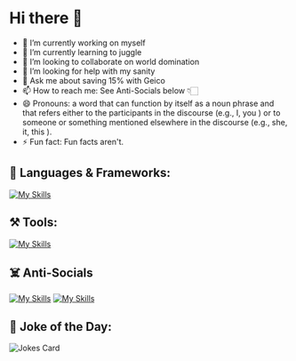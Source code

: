 # Hi there 👋

- :telescope: I’m currently working on myself
- 🌱  I’m currently learning to juggle
- 👯  I’m looking to collaborate on world domination
- 🤔  I’m looking for help with my sanity
- 💬  Ask me about saving 15% with Geico
- 📫  How to reach me: See Anti-Socials below 👇🏻
- 😄  Pronouns: a word that can function by itself as a noun phrase and that refers either to the participants in the discourse (e.g., I, you ) or to someone or something mentioned elsewhere in the discourse (e.g., she, it, this ).
- ⚡   Fun fact: Fun facts aren't.
  
## 💬 Languages & Frameworks:
[![My Skills](https://skillicons.dev/icons?i=c,cs,cpp,dotnet,go,graphql,java,spring,jquery,rust,js,html,css,nodejs&perline=8)](https://skillicons.dev)

## :hammer_and_pick: Tools:
[![My Skills](https://skillicons.dev/icons?i=apple,windows,linux,atom,aws,bash,bsd,docker,elasticsearch,githubactions,idea,jenkins,maven,mysql,obsidian,redhat,redis,terraform,npm,mongodb,webpack,git,github,vscode,postman,ps&perline=8)](https://skillicons.dev)

## ☠️ Anti-Socials
[![My Skills](https://skillicons.dev/icons?i=linkedin)](https://skillicons.dev)    [![My Skills](https://skillicons.dev/icons?i=discord)](https://skillicons.dev)

## 🤡 Joke of the Day:
![Jokes Card](https://readme-jokes.vercel.app/api?hideBorder)
